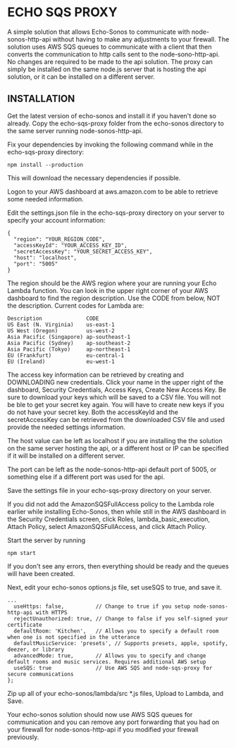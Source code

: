 
ECHO SQS PROXY
==============

A simple solution that allows Echo-Sonos to communicate with node-sonos-http-api without 
having to make any adjustments to your firewall.  The solution uses AWS SQS queues to 
communicate with a client that then converts the communication to http calls sent to the
node-sono-http-api. No changes are required to be made to the api solution. The  proxy 
can simply be installed on the same node.js server that is hosting the api solution, or it 
can be installed on a different server.

INSTALLATION
-----

Get the latest version of echo-sonos and install it if you haven't done so 
already. Copy the echo-sqs-proxy folder from the echo-sonos directory to the same server 
running node-sonos-http-api.

Fix your dependencies by invoking the following command while in the echo-sqs-proxy 
directory:

`npm install --production`

This will download the necessary dependencies if possible.

Logon to your AWS dashboard at aws.amazon.com to be able to retrieve some needed 
information.

Edit the settings.json file in the echo-sqs-proxy directory on your server to specify your 
account information:

```
{
  "region": "YOUR_REGION_CODE",
  "accessKeyId": "YOUR_ACCESS_KEY_ID",
  "secretAccessKey": "YOUR_SECRET_ACCESS_KEY",
  "host": "localhost",
  "port": "5005"
}
```

The region should be the AWS region where your are running your Echo Lambda function. You 
can look in the upper right corner of your AWS dashboard to find the region description. 
Use the CODE from below, NOT the description.  Current codes for Lambda are:

```
Description              CODE
US East (N. Virginia)    us-east-1
US West (Oregon)         us-west-2
Asia Pacific (Singapore) ap-southeast-1
Asia Pacific (Sydney)    ap-southeast-2	
Asia Pacific (Tokyo)     ap-northeast-1	
EU (Frankfurt)           eu-central-1	
EU (Ireland)             eu-west-1
```

The access key information can be retrieved by creating and DOWNLOADING new credentials. 
Click your name in the upper right of the dashboard, Security Credentials, Access 
Keys, Create New Access Key.  Be sure to download your keys which will be saved to a CSV 
file. You will not be ble to get your secret key again. You will have to create new 
keys if you do not have your secret key. Both the accessKeyId and the secretAccessKey can 
be retrieved from the downloaded CSV file and used provide the needed settings 
information.

The host value can be left as localhost if you are installing the the solution on the same 
server hosting the api, or a different host or IP can be specified if it will be installed
on a different server.

The port can be left as the node-sonos-http-api default port of 5005, or something else 
if a different port was used for the api.

Save the settings file in your echo-sqs-proxy directory on your server.

If you did not add the AmazonSQSFullAccess policy to the Lambda role earlier while 
installing Echo-Sonos, then while still in the AWS dashboard in the Security Credentials 
screen, click Roles, lambda_basic_execution, Attach Policy, select AmazonSQSFullAccess,
and click Attach Policy. 

Start the server by running

`npm start`

If you don't see any errors, then everything should be ready and the queues will have been
created.

Next, edit your echo-sonos options.js file, set useSQS to true, and save it.

```
...
  useHttps: false, 			// Change to true if you setup node-sonos-http-api with HTTPS
  rejectUnauthorized: true, // Change to false if you self-signed your certificate
  defaultRoom: 'Kitchen',	// Allows you to specify a default room when one is not specified in the utterance 	
  defaultMusicService: 'presets', // Supports presets, apple, spotify, deezer, or library
  advancedMode: true,       // Allows you to specify and change default rooms and music services. Requires additional AWS setup
  useSQS: true   			// Use AWS SQS and node-sqs-proxy for secure communications
};
```

Zip up all of your echo-sonos/lambda/src *.js files, Upload to Lambda, and Save.
 

Your echo-sonos solution should now use AWS SQS queues for communication and you can
remove any port forwarding that you had on your firewall for node-sonos-http-api if you
modified your firewall previously.

